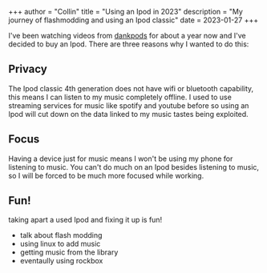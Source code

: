 +++
author = "Collin"
title = "Using an Ipod in 2023"
description = "My journey of flashmodding and using an Ipod classic"
date = 2023-01-27
+++

I've been watching videos from [dankpods](https://www.youtube.com/@DankPods) for about a year now and I've decided to buy an Ipod. There are three reasons why I wanted to do this:

## Privacy

The Ipod classic 4th generation does not have wifi or bluetooth capability, this means I can listen to my music completely offline. I used to use streaming services for music like spotify and youtube before so using an Ipod will cut down on the data linked to my music tastes being exploited.

## Focus

Having a device just for music means I won't be using my phone for listening to music. You can't do much on an Ipod besides listening to music, so I will be forced to be much more focused while working.

## Fun!

taking apart a used Ipod and fixing it up is fun!



- talk about flash modding
- using linux to add music
- getting music from the library
- eventaully using rockbox 
